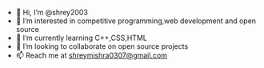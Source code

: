 - 👋 Hi, I’m @shrey2003
- 👀 I’m interested in competitive programming,web development and open source
- 🌱 I’m currently learning C++,CSS,HTML
- 💞️ I’m looking to collaborate on open source projects
- 📫 Reach me at shreymishra0307@gmail.com

<!---
shrey2003/shrey2003 is a ✨ special ✨ repository because its `README.md` (this file) appears on your GitHub profile.
You can click the Preview link to take a look at your changes.
--->
